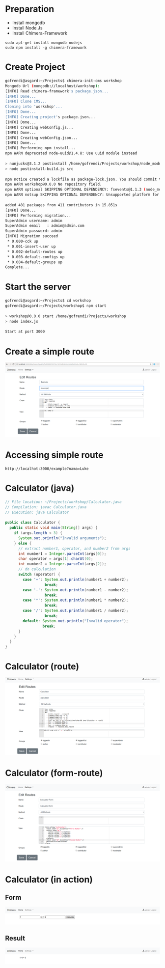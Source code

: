 # Preparation

* Install mongodb
* Install Node.Js
* Install Chimera-Framework

```
sudo apt-get install mongodb nodejs
sudo npm install -g chimera-framework
```

# Create Project

```bash
gofrendi@asgard:~/Projects$ chimera-init-cms workshop
Mongodb Url (mongodb://localhost/workshop): 
[INFO] Read chimera-framework's package.json...
[INFO] Done...
[INFO] Clone CMS...
Cloning into 'workshop'...
[INFO] Done...
[INFO] Creating project's package.json...
[INFO] Done...
[INFO] Creating webConfig.js...
[INFO] Done...
[INFO] Creating webConfig.json...
[INFO] Done...
[INFO] Performing npm install...
npm WARN deprecated node-uuid@1.4.8: Use uuid module instead

> nunjucks@3.1.2 postinstall /home/gofrendi/Projects/workshop/node_modules/nunjucks
> node postinstall-build.js src

npm notice created a lockfile as package-lock.json. You should commit this file.
npm WARN workshop@0.0.0 No repository field.
npm WARN optional SKIPPING OPTIONAL DEPENDENCY: fsevents@1.1.3 (node_modules/fsevents):
npm WARN notsup SKIPPING OPTIONAL DEPENDENCY: Unsupported platform for fsevents@1.1.3: wanted {"os":"darwin","arch":"any"} (current: {"os":"linux","arch":"x64"})

added 481 packages from 411 contributors in 15.851s
[INFO] Done...
[INFO] Performing migration...
SuperAdmin username: admin
SuperAdmin email   : admin@admin.com
SuperAdmin password: admin
[INFO] Migration succeed
 * 0.000-cck up
 * 0.001-insert-user up
 * 0.002-default-routes up
 * 0.003-default-configs up
 * 0.004-default-groups up
Complete...
```

# Start the server

```bash
gofrendi@asgard:~/Projects$ cd workshop
gofrendi@asgard:~/Projects/workshop$ npm start

> workshop@0.0.0 start /home/gofrendi/Projects/workshop
> node index.js

Start at port 3000
```

# Create a simple route

![](simple-route.png)

# Accessing simple route

```
http://localhot:3000/example?nama=Luke
```

# Calculator (java)

```java
// File location: ~/Projects/workshop/Calculator.java
// Compilation: javac Calculator.java
// Execution: java Calculator

public class Calculator {
  public static void main(String[] args) {
    if (args.length < 3) {
      System.out.println("Invalid arguments");
    } else {
      // extract number1, operator, and number2 from args
      int number1 = Integer.parseInt(args[0]);
      char operator = args[1].charAt(0);
      int number2 = Integer.parseInt(args[2]);
      // do calculation
      switch (operator) {
        case '+': System.out.println(number1 + number2);
                  break;
        case '-': System.out.println(number1 - number2);
                  break;
        case '*': System.out.println(number1 * number2);
                  break;
        case '/': System.out.println(number1 / number2);
                  break;
        default: System.out.println("Invalid operator");
                 break;
      }
    }
  }
}
```

# Calculator (route)
![](calculator-route.png)

# Calculator (form-route)
![](calculator-form-route.png)

# Calculator (in action)
## Form
![](calculator-form.png)
## Result
![](calculator.png)
